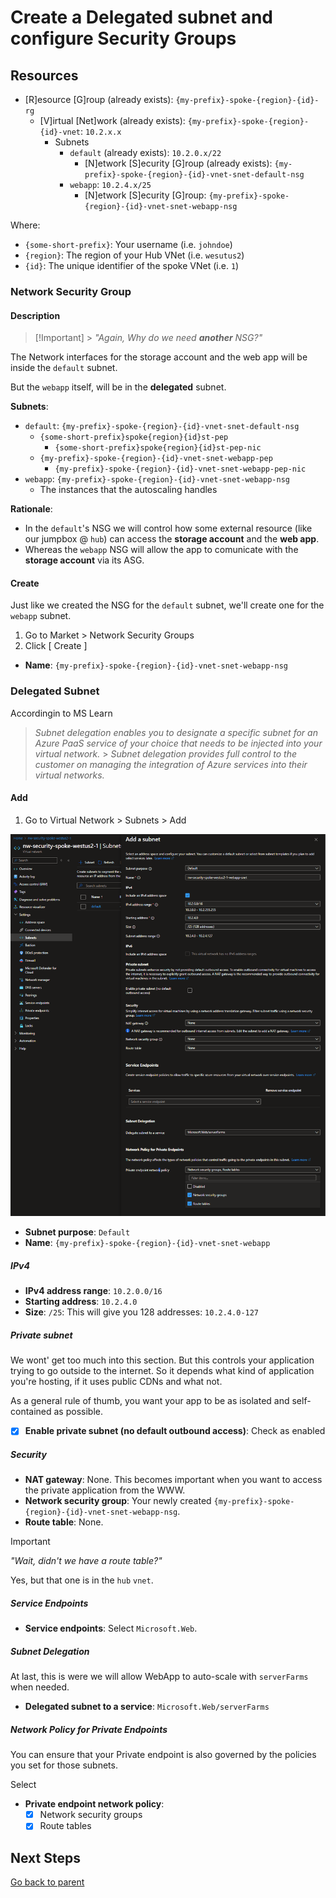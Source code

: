 # Create a Delegated subnet and configure Security Groups

## Resources

- [R]esource [G]roup (already exists): `{my-prefix}-spoke-{region}-{id}-rg`
  - [V]irtual [Net]work (already exists): `{my-prefix}-spoke-{region}-{id}-vnet`: `10.2.x.x`
    - Subnets
      - `default` (already exists): `10.2.0.x/22`
        - [N]etwork [S]ecurity [G]roup (already exists): `{my-prefix}-spoke-{region}-{id}-vnet-snet-default-nsg`
      - `webapp`: `10.2.4.x/25`
        - [N]etwork [S]ecurity [G]roup: `{my-prefix}-spoke-{region}-{id}-vnet-snet-webapp-nsg`

Where:

- `{some-short-prefix}`: Your username (i.e. `johndoe`)
- `{region}`: The region of your Hub VNet (i.e. `wesutus2`)
- `{id}`: The unique identifier of the spoke VNet (i.e. `1`)

### Network Security Group

#### Description

> [!Important] > _"Again, Why do we need **another** NSG?"_

The Network interfaces for the storage account and the web app will be inside the `default` subnet.

But the `webapp` itself, will be in the **delegated** subnet.

**Subnets**:

- `default`: `{my-prefix}-spoke-{region}-{id}-vnet-snet-default-nsg`
  - `{some-short-prefix}spoke{region}{id}st-pep`
    - `{some-short-prefix}spoke{region}{id}st-pep-nic`
  - `{my-prefix}-spoke-{region}-{id}-vnet-snet-webapp-pep`
    - `{my-prefix}-spoke-{region}-{id}-vnet-snet-webapp-pep-nic`
- `webapp`: `{my-prefix}-spoke-{region}-{id}-vnet-snet-webapp-nsg`
  - The instances that the autoscaling handles

**Rationale**:

- In the `default`'s NSG we will control how some external resource (like our jumpbox @ `hub`) can access the **storage account** and the **web app**.
- Whereas the `webapp` NSG will allow the app to comunicate with the **storage account** via its ASG.

#### Create

Just like we created the NSG for the `default` subnet, we'll create one for the `webapp` subnet.

1. Go to Market > Network Security Groups
1. Click [ Create ]

- **Name**: `{my-prefix}-spoke-{region}-{id}-vnet-snet-webapp-nsg`

### Delegated Subnet

Accordingin to MS Learn

> _Subnet delegation enables you to designate a specific subnet for an Azure PaaS service of your choice that needs to be injected into your virtual network._ > _Subnet delegation provides full control to the customer on managing the integration of Azure services into their virtual networks._

#### Add

1. Go to Virtual Network > Subnets > Add

![Add Subnet](../../../../assets/img/azure/solution/vnets/spoke/vnet/snets/webapp/add.png)

- **Subnet purpose**: `Default`
- **Name**: `{my-prefix}-spoke-{region}-{id}-vnet-snet-webapp`

##### IPv4

- **IPv4 address range**: `10.2.0.0/16`
- **Starting address**: `10.2.4.0`
- **Size**: `/25`: This will give you 128 addresses: `10.2.4.0-127`

##### Private subnet

We wont' get too much into this section. But this controls your application trying to go outside to the internet.
So it depends what kind of application you're hosting, if it uses public CDNs and what not.

As a general rule of thumb, you want your app to be as isolated and self-contained as possible.

- [x] **Enable private subnet (no default outbound access)**: Check as enabled

##### Security

- **NAT gateway**: None. This becomes important when you want to access the private application from the WWW.
- **Network security group**: Your newly created `{my-prefix}-spoke-{region}-{id}-vnet-snet-webapp-nsg`.
- **Route table**: None.

> [!Important]
> _"Wait, didn't we have a route table?"_

Yes, but that one is in the `hub` `vnet`.

##### Service Endpoints

- **Service endpoints**: Select `Microsoft.Web`.

##### Subnet Delegation

At last, this is were we will allow WebApp to auto-scale with `serverFarms` when needed.

- **Delegated subnet to a service**: `Microsoft.Web/serverFarms`

##### Network Policy for Private Endpoints

You can ensure that your Private endpoint is also governed by the policies you set for those subnets.

Select

- **Private endpoint network policy**:
  - [x] Network security groups
  - [x] Route tables

## Next Steps

[Go back to parent](./README.md)
